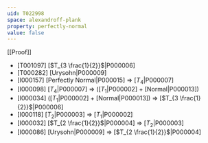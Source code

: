 ```yaml
---
uid: T022998
space: alexandroff-plank
property: perfectly-normal
value: false
---
```

[[Proof]]

* [T001097] [$T_{3 \frac{1}{2}}$|P000006]
* [T000282] [Urysohn|P000009]
* [I000157] [Perfectly Normal|P000015] => [$T_4$|P000007]
* [I000098] [$T_4$|P000007] => ([$T_1$|P000002] + [Normal|P000013])
* [I000034] ([$T_1$|P000002] + [Normal|P000013]) => [$T_{3 \frac{1}{2}}$|P000006]
* [I000118] [$T_2$|P000003] => [$T_1$|P000002]
* [I000032] [$T_{2 \frac{1}{2}}$|P000004] => [$T_2$|P000003]
* [I000086] [Urysohn|P000009] => [$T_{2 \frac{1}{2}}$|P000004]

